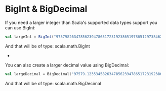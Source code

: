 # BigInt & BigDecimal

If you need a larger integer than Scala's supported data types support you can use BigInt:

```scala
val largeInt = BigInt("975798263478562394786517231923865197865129738462378416982374617823567198236487123641273864912873516239785612347812635978129351782346912874623987412638975162398756129875231")
```

And that will be of type: scala.math.BigInt

-

You can also create a larger decimal value using BigDecimal:

```scala
val largeDecimal = BigDecimal("97579.12353458263478562394786517231923865197865129738462378416982374617823567198236487123641273864912873516239785612347812635978129351782346912874623987412638975162398756129875231")
```

And that will be of type: scala.math.BigDecimal
